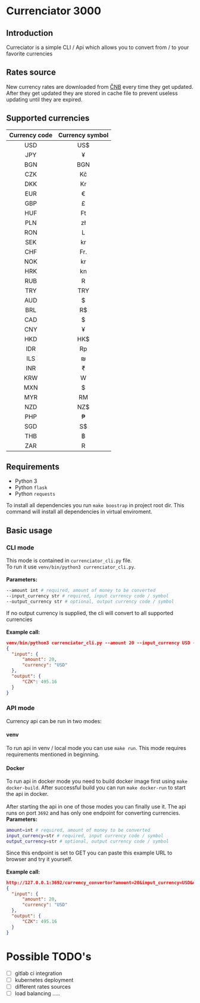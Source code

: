 # Currenciator 3000

## Introduction
Curreciator is a simple CLI / Api which allows you to convert from / to your favorite currencies

## Rates source
New currency rates are downloaded from [ČNB](https://www.cnb.cz/en/financial-markets/foreign-exchange-market/central-bank-exchange-rate-fixing/central-bank-exchange-rate-fixing/) every time
they get updated. After they get updated they are stored in cache file to prevent useless updating until they are expired.
## Supported currencies
| Currency code | Currency symbol |
| :------------:|:-------------:|
|USD | US$ |
| JPY| ¥ |
| BGN| BGN |
|CZK |  Kč|
| DKK| Kr |
| EUR| € |
| GBP| £ |
| HUF| Ft |
| PLN|  zł|
| RON| L |
| SEK| kr |
| CHF|  Fr.|
| NOK|kr|
| HRK| kn |
| RUB|  R|
| TRY|  TRY|
| AUD| $ |
| BRL|  R$|
| CAD| $ |
| CNY| ¥ |
| HKD| HK$ |
| IDR| Rp |
| ILS|  ₪|
| INR| ₹ |
| KRW| W |
| MXN|$ |
| MYR| RM |
| NZD|  NZ$|
| PHP| ₱ |
| SGD| S$ |
| THB| ฿|
|  ZAR| R|

## Requirements
- Python 3 
- Python `flask`
- Python `requests`

To install all dependencies you run `make boostrap` in project root dir.
This command will install all dependencies in virtual enviroment. 

## Basic usage
### CLI mode
This mode is contained in `currenciator_cli.py` file.<br>
To run it use `venv/bin/python3 currenciator_cli.py`.<br><br>
<strong>Parameters:</strong> <br>
```bash
--amount int # required, amount of money to be converted
--input_currency str # required, input currency code / symbol
--output_currency str # optional, output currency code / symbol
```
If no output currency is supplied, the cli will convert to all supported currencies <br><br>
<strong>Example call:</strong> <br>
```JSON
venv/bin/python3 currenciator_cli.py --amount 20 --input_currency USD --output_currency CZK
{
  "input": {
      "amount": 20,
      "currency": "USD"
  }, 
  "output": {
      "CZK": 495.16
  }
}
```
### API mode
Currency api can be run in two modes:
#### venv
To run api in venv / local mode you can use `make run`.
This mode requires requirements mentioned in beginning.

#### Docker
To run api in docker mode you need to build docker image first using `make docker-build`.
After successful build you can run `make docker-run` to start the api in docker.
<br><br>
After starting the api in one of those modes you can finally use it. 
The api runs on port `3692` and has only one endpoint for converting currencies.
<br><strong>Parameters:</strong> <br>
```bash
amount=int # required, amount of money to be converted
input_currency=str # required, input currency code / symbol
output_currency=str # optional, output currency code / symbol
```
Since this endpoint is set to GET you can paste this example URL to browser and try it yourself.<br>
<br>
<strong>Example call:</strong>

```JSON
http://127.0.0.1:3692/currency_convertor?amount=20&input_currency=USD&output_currency=CZK
{
  "input": {
      "amount": 20,
      "currency": "USD"
  }, 
  "output": {
      "CZK": 495.16
  }
}
```

# Possible TODO's
 - [ ] gitlab ci integration
 - [ ] kubernetes deployment
 - [ ] different rates sources
 - [ ] load balancing
    .....
